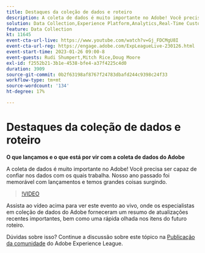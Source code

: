 ```yaml
---
title: Destaques da coleção de dados e roteiro
description: A coleta de dados é muito importante no Adobe! Você precisa ser capaz de confiar nos dados com os quais trabalha. Nosso ano passado foi memorável com lançamentos e temos grandes coisas surgindo.
solution: Data Collection,Experience Platform,Analytics,Real-Time Customer Data Platform,Customer Journey Analytics
feature: Data Collection
kt: 11645
event-cta-url-live: https://www.youtube.com/watch?v=Gj_FDCMgU8I
event-cta-url-reg: https://engage.adobe.com/ExpLeagueLive-230126.html
event-start-time: 2023-01-26 09:00-8
event-guests: Rudi Shumpert,Mitch Rice,Doug Moore
exl-id: f2552b21-3b1e-4538-bfe4-a37f4225c4d0
duration: 3909
source-git-commit: 0b2f63198af8767f24783dbafd244c9398c24f33
workflow-type: tm+mt
source-wordcount: '134'
ht-degree: 17%

---
```


# Destaques da coleção de dados e roteiro

**O que lançamos e o que está por vir com a coleta de dados do Adobe**

A coleta de dados é muito importante no Adobe! Você precisa ser capaz de confiar nos dados com os quais trabalha. Nosso ano passado foi memorável com lançamentos e temos grandes coisas surgindo.

>[!VIDEO](https://video.tv.adobe.com/v/3412963/?quality=12&learn=on)

Assista ao vídeo acima para ver este evento ao vivo, onde os especialistas em coleção de dados do Adobe forneceram um resumo de atualizações recentes importantes, bem como uma rápida olhada nos itens do futuro roteiro.

Dúvidas sobre isso? Continue a discussão sobre este tópico na [Publicação da comunidade](https://experienceleaguecommunities.adobe.com/t5/adobe-experience-platform-launch/experience-league-live-post-session-discussion-data-collection/m-p/569923?profile.language=pt#M316) do Adobe Experience League.

